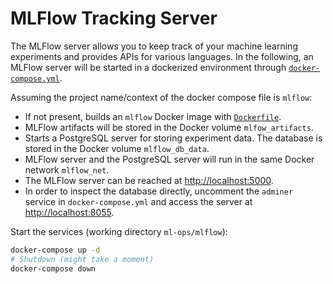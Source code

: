 # MLFlow Tracking Server

The MLFlow server allows you to keep track of your machine learning experiments
and provides APIs for various languages. In the following, an MLFlow server will
be started in a dockerized environment through [`docker-compose.yml`](docker-compose.yml).

Assuming the project name/context of the docker compose file is `mlflow`:

- If not present, builds an `mlflow` Docker image with [`Dockerfile`](Dockerfile).
- MLFlow artifacts will be stored in the Docker volume `mlfow_artifacts`.
- Starts a PostgreSQL server for storing experiment data. The database is stored
  in the Docker volume `mlflow_db_data`.
- MLFlow server and the PostgreSQL server will run in the same Docker network
  `mlflow_net`.
- The MLFlow server can be reached at [http://localhost:5000](http://localhost:5000).
- In order to inspect the database directly, uncomment the `adminer`
  service in `docker-compose.yml` and access the server at [http://localhost:8055](http://localhost:8055).

Start the services (working directory `ml-ops/mlflow`):

```bash
docker-compose up -d
# Shutdown (might take a moment)
docker-compose down
```
